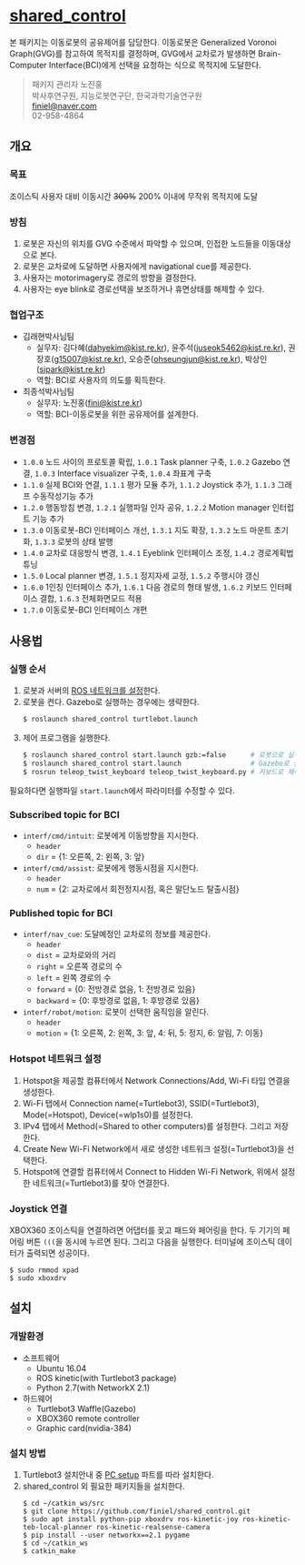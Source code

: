 # [shared_control](https://github.com/finiel/shared_control)
본 패키지는 이동로봇의 공유제어를 담당한다. 이동로봇은 Generalized Voronoi Graph(GVG)를 참고하여 목적지를 결정하며, GVG에서 교차로가 발생하면 Brain-Computer Interface(BCI)에게 선택을 요청하는 식으로 목적지에 도달한다.

> 패키지 관리자 노진홍
<br> 박사후연구원, 지능로봇연구단, 한국과학기술연구원
<br> finiel@naver.com
<br> 02-958-4864


## 개요
### 목표
조이스틱 사용자 대비 이동시간 ~~300%~~ 200% 이내에 무작위 목적지에 도달

### 방침
1. 로봇은 자신의 위치를 GVG 수준에서 파악할 수 있으며, 인접한 노드들을 이동대상으로 본다.
2. 로봇은 교차로에 도달하면 사용자에게 navigational cue를 제공한다.
3. 사용자는 motorimagery로 경로의 방향을 결정한다.
4. 사용자는 eye blink로 경로선택을 보조하거나 휴면상태를 해제할 수 있다.

### 협업구조
- 김래현박사님팀
    - 실무자: 김다혜(dahyekim@kist.re.kr), 윤주석(juseok5462@kist.re.kr), 권장호(g15007@kist.re.kr), 오승준(ohseungjun@kist.re.kr), 박상인(sipark@kist.re.kr)
    - 역할: BCI로 사용자의 의도를 획득한다.
- 최종석박사님팀
    - 실무자: 노진홍(fini@kist.re.kr)
    - 역할: BCI-이동로봇을 위한 공유제어를 설계한다.

### 변경점
- `1.0.0` 노드 사이의 프로토콜 확립, `1.0.1` Task planner 구축, `1.0.2` Gazebo 연결, `1.0.3` Interface visualizer 구축, `1.0.4` 좌표계 구축
- `1.1.0` 실제 BCI와 연결, `1.1.1` 평가 모듈 추가, `1.1.2` Joystick 추가, `1.1.3` 그래프 수동작성기능 추가
- `1.2.0` 행동방침 변경, `1.2.1` 실행파일 인자 공유, `1.2.2` Motion manager 인터럽트 기능 추가
- `1.3.0` 이동로봇-BCI 인터페이스 개선, `1.3.1` 지도 확장, `1.3.2` 노드 마운트 초기화, `1.3.3` 로봇의 상태 발행
- `1.4.0` 교차로 대응방식 변경, `1.4.1` Eyeblink 인터페이스 조정, `1.4.2` 경로계획법 튜닝
- `1.5.0` Local planner 변경, `1.5.1` 정지자세 교정, `1.5.2` 주행시야 갱신
- `1.6.0` 1인칭 인터페이스 추가, `1.6.1` 다음 경로의 형태 발생, `1.6.2` 키보드 인터페이스 결합, `1.6.3` 전체화면모드 적용
- `1.7.0` 이동로봇-BCI 인터페이스 개편


## 사용법
### 실행 순서
1. 로봇과 서버의 [ROS 네트워크를 설정](http://wiki.ros.org/ROS/NetworkSetup)한다.
2. 로봇을 켠다. Gazebo로 실행하는 경우에는 생략한다.
    ``` bash
    $ roslaunch shared_control turtlebot.launch
    ```
3. 제어 프로그램을 실행한다.
    ``` bash
    $ roslaunch shared_control start.launch gzb:=false      # 로봇으로 실행하는 경우
    $ roslaunch shared_control start.launch                 # Gazebo로 실행하는 경우
    $ rosrun teleop_twist_keyboard teleop_twist_keyboard.py # 키보드로 제어하는 경우
    ```

필요하다면 실행파일 `start.launch`에서 파라미터를 수정할 수 있다.

### Subscribed topic for BCI
- `interf/cmd/intuit`: 로봇에게 이동방향을 지시한다.
    - `header`
    - `dir` = {1: 오른쪽, 2: 왼쪽, 3: 앞}
- `interf/cmd/assist`: 로봇에게 행동시점을 지시한다.
    - `header`
    - `num` = {2: 교차로에서 회전정지시점, 혹은 말단노드 탈출시점}

### Published topic for BCI
- `interf/nav_cue`: 도달예정인 교차로의 정보를 제공한다.
    - `header`
    - `dist` = 교차로와의 거리
    - `right` = 오른쪽 경로의 수
    - `left` = 왼쪽 경로의 수
    - `forward` = {0: 전방경로 없음, 1: 전방경로 있음}
    - `backward` = {0: 후방경로 없음, 1: 후방경로 있음}
- `interf/robot/motion`: 로봇이 선택한 움직임을 알린다.
    - `header`
    - `motion` = {1: 오른쪽, 2: 왼쪽, 3: 앞, 4: 뒤, 5: 정지, 6: 알림, 7: 이동}

### Hotspot 네트워크 설정
1. Hotspot을 제공할 컴퓨터에서 Network Connections/Add, Wi-Fi 타입 연결을 생성한다.
2. Wi-Fi 탭에서 Connection name(=Turtlebot3), SSID(=Turtlebot3), Mode(=Hotspot), Device(=wlp1s0)를 설정한다.
3. IPv4 탭에서 Method(=Shared to other computers)를 설정한다. 그리고 저장한다.
4. Create New Wi-Fi Network에서 새로 생성한 네트워크 설정(=Turtlebot3)을 선택한다.
5. Hotspot에 연결할 컴퓨터에서 Connect to Hidden Wi-Fi Network, 위에서 설정한 네트워크(=Turtlebot3)를 찾아 연결한다.

### Joystick 연결
XBOX360 조이스틱을 연결하려면 어댑터를 꽂고 패드와 페어링을 한다. 두 기기의 페어링 버튼 `(((`을 동시에 누르면 된다. 그리고 다음을 실행한다. 터미널에 조이스틱 데이터가 출력되면 성공이다.

```
$ sudo rmmod xpad
$ sudo xboxdrv
```


## 설치
### 개발환경
- 소프트웨어
    - Ubuntu 16.04
    - ROS kinetic(with Turtlebot3 package)
    - Python 2.7(with NetworkX 2.1)
- 하드웨어
    - Turtlebot3 Waffle(Gazebo)
    - XBOX360 remote controller
    - Graphic card(nvidia-384)

### 설치 방법
1. Turtlebot3 설치안내 중 [PC setup](http://emanual.robotis.com/docs/en/platform/turtlebot3/pc_setup/) 파트를 따라 설치한다.
2. shared_control 외 필요한 패키지들을 설치한다.
    ```
    $ cd ~/catkin_ws/src
    $ git clone https://github.com/finiel/shared_control.git
    $ sudo apt install python-pip xboxdrv ros-kinetic-joy ros-kinetic-teb-local-planner ros-kinetic-realsense-camera
    $ pip install --user networkx==2.1 pygame
    $ cd ~/catkin_ws
    $ catkin_make
    ```
